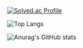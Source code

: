 [![Solved.ac Profile](http://mazassumnida.wtf/api/v2/generate_badge?boj=hello70825)](https://solved.ac/hello70825/) </p>
![Top Langs](https://github-readme-stats.vercel.app/api/top-langs/?username=70825&layout=compact&theme=tokyonight) </p>
![Anurag's GitHub stats](https://github-readme-stats.vercel.app/api?username=70825&show_icons=true&theme=radical) </p>
<!--

**70825/70825** is a ✨ _special_ ✨ repository because its `README.md` (this file) appears on your GitHub profile.

Here are some ideas to get you started:

- 🔭 I’m currently working on ...
- 🌱 I’m currently learning ...
- 👯 I’m looking to collaborate on ...
- 🤔 I’m looking for help with ...
- 💬 Ask me about ...
- 📫 How to reach me: ...
- 😄 Pronouns: ...
- ⚡ Fun fact: ...
-->
